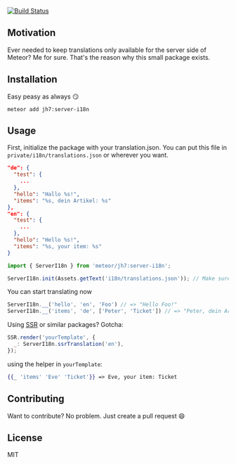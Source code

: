 [![Build Status](https://travis-ci.com/JH7/meteor-server-i18n.svg?branch=master)](https://travis-ci.com/JH7/meteor-server-i18n)
## Motivation
Ever needed to keep translations only available for the server side of Meteor? Me for sure. That's the reason why this small package exists.

## Installation
Easy peasy as always :smirk:
```
meteor add jh7:server-i18n
```

## Usage
First, initialize the package with your translation.json. You can put this file in `private/i18n/translations.json` or wherever you want.
```json
"de": {
  "test": {
    ...
  },
  "hello": "Hallo %s!",
  "items": "%s, dein Artikel: %s"
},
"en": {
  "test": {
    ...
  },
  "hello": "Hello %s!",
  "items": "%s, your item: %s"
}
```
```javascript
import { ServerI18n } from 'meteor/jh7:server-i18n';

ServerI18n.init(Assets.getText('i18n/translations.json')); // Make sure to overload init with a string!
```

You can start translating now
```javascript
ServerI18n.__('hello', 'en', 'Foo') // => "Hello Foo!"
ServerI18n.__('items', 'de', ['Peter', 'Ticket']) // => "Peter, dein Artikel: Ticket"
```

Using [SSR](https://github.com/meteorhacks/meteor-ssr) or similar packages? Gotcha:
```javascript
SSR.render('yourTemplate', {
  _: ServerI18n.ssrTranslation('en'),
});
```
using the helper in `yourTemplate`:
```handlebars
{{_ 'items' 'Eve' 'Ticket'}} => Eve, your item: Ticket
```
## Contributing
Want to contribute? No problem. Just create a pull request :smile:
## License
MIT